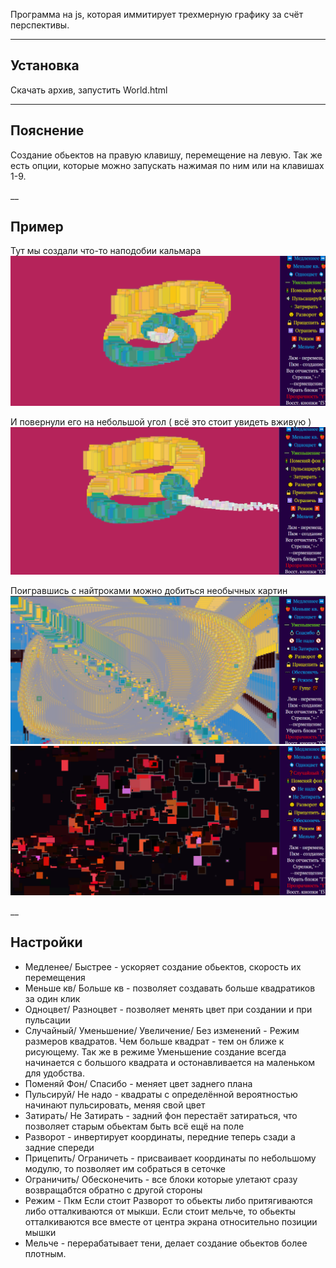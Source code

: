 Программа на  js, которая иммитирует трехмерную графику за счёт перспективы.

_____

## Установка

Скачать архив, запустить World.html

_______

## Пояснение

Создание обьектов на правую клавишу, перемещение на левую. Так же есть опции, которые можно запускать нажимая по ним или на клавишах 1-9. 

__

## Пример 

Тут мы создали что-то наподобии кальмара
![alt text](file_1.png)

И повернули его на небольшой угол ( всё это стоит увидеть вживую )
![alt text](file_2.png)

Поигравшись с найтроками можно добиться необычных картин 
![alt text](file_3.png)
![alt text](file_4.png)

__

## Настройки

* Медленее/ Быстрее - ускоряет создание обьектов, скорость их перемещения
* Меньше кв/ Больше кв - позволяет создавать больше квадратиков за один клик
* Одноцвет/ Разноцвет - позволяет менять цвет при создании и при пульсации
* Случайный/ Уменьшение/ Увеличение/ Без изменений - Режим размеров квадратов. Чем больше квадрат - тем он ближе к рисующему. Так же в режиме Уменьшение создание всегда начинается с большого квадрата и остонавливается на маленьком для удобства.
* Поменяй Фон/ Спасибо - меняет цвет заднего плана
* Пульсируй/ Не надо - квадраты с определённой вероятностью начинают пульсировать, меняя свой цвет
* Затирать/ Не Затирать - задний фон перестаёт затираться, что позволяет старым обьектам быть всё ещё на поле
* Разворот - инвертирует координаты, передние теперь сзади а задние спереди
* Прицепить/ Ограничеть - присваивает координаты по небольшому модулю, то позволяет им собраться в сеточке
* Ограничить/ Обесконечить - все блоки которые улетают сразу возвращабтся обратно с другой стороны
* Режим - Пкм Если стоит Разворот то обьекты либо притягиваются либо отталкиваются от мыкши. Если стоит мельче, то обьекты отталкиваются все вместе от центра экрана относительно позиции мышки
* Мельче - перерабатывает тени, делает создание обьектов более плотным.
